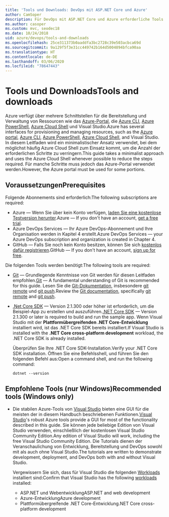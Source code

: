 ```yaml
---
title: 'Tools und Downloads: DevOps mit ASP.NET Core und Azure'
author: CamSoper
description: Für DevOps mit ASP.NET Core und Azure erforderliche Tools und Downloads.
ms.author: casoper
ms.custom: mvc, seodec18
ms.date: 10/24/2018
uid: azure/devops/tools-and-downloads
ms.openlocfilehash: 25ce311373b0aaddfa3bc2728c39e503acbca69d
ms.sourcegitcommit: 9a129f5f3e31cc449742b164d5004894bfca90aa
ms.translationtype: HT
ms.contentlocale: de-DE
ms.lasthandoff: 03/06/2020
ms.locfileid: "78647443"
---
```

# <a name="tools-and-downloads"></a><span data-ttu-id="5c8a5-103">Tools und Downloads</span><span class="sxs-lookup"><span data-stu-id="5c8a5-103">Tools and downloads</span></span>

<span data-ttu-id="5c8a5-104">Azure verfügt über mehrere Schnittstellen für die Bereitstellung und Verwaltung von Ressourcen wie das [Azure-Portal](https://portal.azure.com), die [Azure CLI](/cli/azure/), [Azure PowerShell](/powershell/azure/overview), [Azure Cloud Shell](https://shell.azure.com/bash) und Visual Studio.</span><span class="sxs-lookup"><span data-stu-id="5c8a5-104">Azure has several interfaces for provisioning and managing resources, such as the [Azure portal](https://portal.azure.com), [Azure CLI](/cli/azure/), [Azure PowerShell](/powershell/azure/overview), [Azure Cloud Shell](https://shell.azure.com/bash), and Visual Studio.</span></span> <span data-ttu-id="5c8a5-105">In diesem Leitfaden wird ein minimalistischer Ansatz verwendet, bei dem möglichst häufig Azure Cloud Shell zum Einsatz kommt, um die Anzahl der erforderlichen Schritte zu verringern.</span><span class="sxs-lookup"><span data-stu-id="5c8a5-105">This guide takes a minimalist approach and uses the Azure Cloud Shell whenever possible to reduce the steps required.</span></span> <span data-ttu-id="5c8a5-106">Für manche Schritte muss jedoch das Azure-Portal verwendet werden.</span><span class="sxs-lookup"><span data-stu-id="5c8a5-106">However, the Azure portal must be used for some portions.</span></span>

## <a name="prerequisites"></a><span data-ttu-id="5c8a5-107">Voraussetzungen</span><span class="sxs-lookup"><span data-stu-id="5c8a5-107">Prerequisites</span></span>

<span data-ttu-id="5c8a5-108">Folgende Abonnements sind erforderlich:</span><span class="sxs-lookup"><span data-stu-id="5c8a5-108">The following subscriptions are required:</span></span>

* <span data-ttu-id="5c8a5-109">Azure &mdash; Wenn Sie über kein Konto verfügen, [laden Sie eine kostenlose Testversion herunter](https://azure.microsoft.com/free/).</span><span class="sxs-lookup"><span data-stu-id="5c8a5-109">Azure &mdash; If you don't have an account, [get a free trial](https://azure.microsoft.com/free/).</span></span>
* <span data-ttu-id="5c8a5-110">Azure DevOps Services &mdash; Ihr Azure DevOps-Abonnement und Ihre Organisation werden in Kapitel 4 erstellt.</span><span class="sxs-lookup"><span data-stu-id="5c8a5-110">Azure DevOps Services &mdash; your Azure DevOps subscription and organization is created in Chapter 4.</span></span>
* <span data-ttu-id="5c8a5-111">GitHub &mdash; Falls Sie noch kein Konto besitzen, können Sie sich [kostenlos dafür registrieren](https://github.com/join).</span><span class="sxs-lookup"><span data-stu-id="5c8a5-111">GitHub &mdash; If you don't have an account, [sign up for free](https://github.com/join).</span></span>

<span data-ttu-id="5c8a5-112">Die folgenden Tools werden benötigt:</span><span class="sxs-lookup"><span data-stu-id="5c8a5-112">The following tools are required:</span></span>

* <span data-ttu-id="5c8a5-113">[Git](https://git-scm.com/downloads) &mdash; Grundlegende Kenntnisse von Git werden für diesen Leitfaden empfohlen.</span><span class="sxs-lookup"><span data-stu-id="5c8a5-113">[Git](https://git-scm.com/downloads) &mdash; A fundamental understanding of Git is recommended for this guide.</span></span> <span data-ttu-id="5c8a5-114">Lesen Sie die [Git-Dokumentation](https://git-scm.com/doc), insbesondere [git remote](https://git-scm.com/docs/git-remote) und [git push](https://git-scm.com/docs/git-push).</span><span class="sxs-lookup"><span data-stu-id="5c8a5-114">Review the [Git documentation](https://git-scm.com/doc), specifically [git remote](https://git-scm.com/docs/git-remote) and [git push](https://git-scm.com/docs/git-push).</span></span>
* <span data-ttu-id="5c8a5-115">[.Net Core SDK](https://www.microsoft.com/net/download/) &mdash; Version 2.1.300 oder höher ist erforderlich, um die Beispiel-App zu erstellen und auszuführen.</span><span class="sxs-lookup"><span data-stu-id="5c8a5-115">[.NET Core SDK](https://www.microsoft.com/net/download/) &mdash; Version 2.1.300 or later is required to build and run the sample app.</span></span> <span data-ttu-id="5c8a5-116">Wenn Visual Studio mit der **Plattformübergreifenden .NET Core-Entwicklung** installiert wird, ist das .NET Core SDK bereits installiert.</span><span class="sxs-lookup"><span data-stu-id="5c8a5-116">If Visual Studio is installed with the **.NET Core cross-platform development** workload, the .NET Core SDK is already installed.</span></span>

    <span data-ttu-id="5c8a5-117">Überprüfen Sie Ihre .NET Core SDK-Installation.</span><span class="sxs-lookup"><span data-stu-id="5c8a5-117">Verify your .NET Core SDK installation.</span></span> <span data-ttu-id="5c8a5-118">Öffnen Sie eine Befehlsshell, und führen Sie den folgenden Befehl aus:</span><span class="sxs-lookup"><span data-stu-id="5c8a5-118">Open a command shell, and run the following command:</span></span>

    ```dotnetcli
    dotnet --version
    ```

## <a name="recommended-tools-windows-only"></a><span data-ttu-id="5c8a5-119">Empfohlene Tools (nur Windows)</span><span class="sxs-lookup"><span data-stu-id="5c8a5-119">Recommended tools (Windows only)</span></span>

* <span data-ttu-id="5c8a5-120">Die stabilen Azure-Tools von [Visual Studio](https://visualstudio.microsoft.com) bieten eine GUI für die meisten der in diesem Handbuch beschriebenen Funktionen.</span><span class="sxs-lookup"><span data-stu-id="5c8a5-120">[Visual Studio](https://visualstudio.microsoft.com)'s robust Azure tools provide a GUI for most of the functionality described in this guide.</span></span> <span data-ttu-id="5c8a5-121">Sie können jede beliebige Edition von Visual Studio verwenden, einschließlich der kostenlosen Visual Studio Community Edition.</span><span class="sxs-lookup"><span data-stu-id="5c8a5-121">Any edition of Visual Studio will work, including the free Visual Studio Community Edition.</span></span> <span data-ttu-id="5c8a5-122">Die Tutorials dienen der Veranschaulichung von Entwicklung, Bereitstellung und DevOps sowohl mit als auch ohne Visual Studio.</span><span class="sxs-lookup"><span data-stu-id="5c8a5-122">The tutorials are written to demonstrate development, deployment, and DevOps both with and without Visual Studio.</span></span>

  <span data-ttu-id="5c8a5-123">Vergewissern Sie sich, dass für Visual Studio die folgenden [Workloads](/visualstudio/install/modify-visual-studio) installiert sind:</span><span class="sxs-lookup"><span data-stu-id="5c8a5-123">Confirm that Visual Studio has the following [workloads](/visualstudio/install/modify-visual-studio) installed:</span></span>

  * <span data-ttu-id="5c8a5-124">ASP.NET und Webentwicklung</span><span class="sxs-lookup"><span data-stu-id="5c8a5-124">ASP.NET and web development</span></span>
  * <span data-ttu-id="5c8a5-125">Azure-Entwicklung</span><span class="sxs-lookup"><span data-stu-id="5c8a5-125">Azure development</span></span>
  * <span data-ttu-id="5c8a5-126">Plattformübergreifende .NET Core-Entwicklung</span><span class="sxs-lookup"><span data-stu-id="5c8a5-126">.NET Core cross-platform development</span></span>
